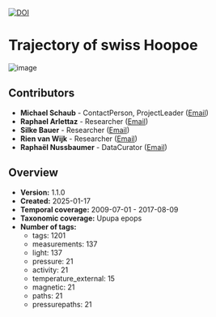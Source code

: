 [![DOI](https://zenodo.org/badge/DOI/10.5281/zenodo.14439689.svg)](https://doi.org/10.5281/zenodo.14439689)

# Trajectory of swiss Hoopoe
![image](https://github.com/user-attachments/assets/94ea8def-d3e0-4000-bee2-77d9a5eb9520)

## Contributors

- **Michael Schaub** - ContactPerson, ProjectLeader ([Email](mailto:michael.schaub@vogelwarte.ch))
- **Raphael Arlettaz** - Researcher ([Email](mailto:raphael.arlettaz@unibe.ch))
- **Silke Bauer** - Researcher ([Email](mailto:silke.bauer@wsl.ch))
- **Rien van Wijk** - Researcher ([Email](mailto:rienvanwijk@gmail.com))
- **Raphaël Nussbaumer** - DataCurator ([Email](mailto:raphael.nussbaumer@vogelwarte.ch))

## Overview

- **Version:** 1.1.0
- **Created:** 2025-01-17
- **Temporal coverage:** 2009-07-01 - 2017-08-09
- **Taxonomic coverage:** Upupa epops
- **Number of tags:**
  - tags: 1201
  - measurements: 137
  - light: 137
  - pressure: 21
  - activity: 21
  - temperature_external: 15
  - magnetic: 21
  - paths: 21
  - pressurepaths: 21
